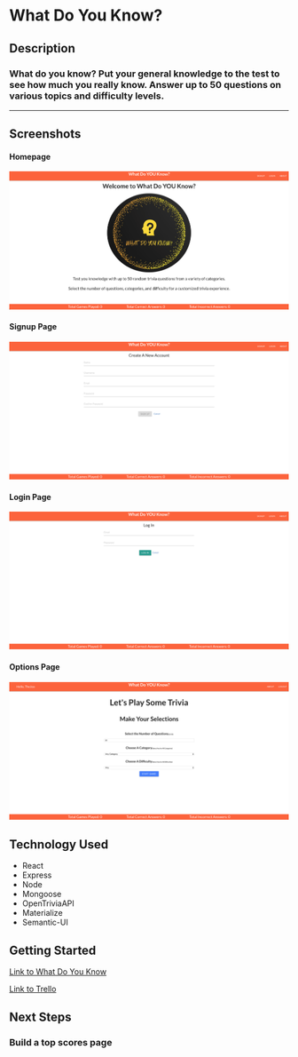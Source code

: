 # What Do You Know?

## Description
### What do you know? Put your general knowledge to the test to see how much you really know.  Answer up to 50 questions on various topics and difficulty levels. 
---

## Screenshots
#### Homepage
![HomePage](public/images/homepage.png)

#### Signup Page
![SignupPage](public/images/signuppage.png)

#### Login Page
![LoginPage](public/images/loginpage.png)

#### Options Page
![SeletionPage](public/images/selectionpage.png)



## Technology Used
- React
- Express
- Node
- Mongoose
- OpenTriviaAPI
- Materialize
- Semantic-UI


## Getting Started
[Link to What Do You Know](https://triviawhatdoyouknow.herokuapp.com/)

[Link to Trello](https://trello.com/b/YQ9poumC/project-4)


## Next Steps
### Build a top scores page


